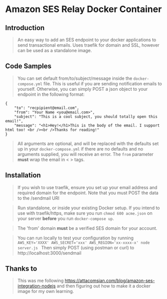 # Amazon SES Relay Docker Container

## Introduction

> An easy way to add an SES endpoint to your docker applications to send transactional emails. Uses traefik for domain and SSL, however can be used as a standalone image.

## Code Samples

> You can set default from/to/subject/message inside the `docker-compose.yml` file. This is useful if you are sending notification emails to yourself. Otherwise, you can simply POST a json object to your endpoint in the following format:
```
{
    "to": "recpipient@email.com",
    "from": "Your Name <you@email.com>",
    "subject": "This is a cool subject, you should totally open this email!",
    "message": "<h1>Hey!</h1>This is the body of the email. I support html too! <br /><br />Thanks for reading!"
}
```
> All arguments are optional, and will be replaced with the defaults set up in your `docker-compose.yml` if there are no defaults and no arguments supplied, you will receive an error.
> The `from` parameter <strong>must</strong> wrap the email in < > tags.

## Installation

> If you wish to use traefik, ensure you set up your email address and required domain for the endpoint. Note that you must POST the data to the /sendmail URI

> Run standalone, or inside your existing Docker setup. If you intend to use with traefik/https, make sure you run `chmod 600 acme.json` on your server <strong>before</strong> you run `docker-compose up`.

> The 'from' domain <strong>must</strong> be a verified SES domain for your account.

> You can run locally to test your configuration by running 
`AWS_KEY='XXXX' AWS_SECRET='xxx' AWS_REGION='xx-xxxx-x' node server.js ` 
Then simply POST (using postman or curl) to http://localhost:3000/sendmail

## Thanks to
> This was me following https://attacomsian.com/blog/amazon-ses-integration-nodejs and then figuring out how to make it a docker image for my own learning.